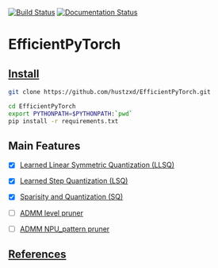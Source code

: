 [![Build Status](https://travis-ci.com/hustzxd/LLSQ.svg?branch=efficient_pytorch)](https://travis-ci.com/hustzxd/LLSQ) [![Documentation Status](https://readthedocs.org/projects/quanoview/badge/?version=latest)](https://quanoview.readthedocs.io/en/latest/?badge=latest)
# EfficientPyTorch

## [Install](docs/install.md)
```bash
git clone https://github.com/hustzxd/EfficientPyTorch.git

cd EfficientPyTorch
export PYTHONPATH=$PYTHONPATH:`pwd`
pip install -r requirements.txt
```

## Main Features

- [x] [Learned Linear Symmetric Quantization (LLSQ)](docs/llsq.md)
- [x] [Learned Step Quantization (LSQ)](docs/lsq.md)
- [x] [Sparisity and Quantization (SQ)](docs/sq.md)
- [ ] [ADMM level pruner](docs/admm_level_pruner.md)
- [ ] [ADMM NPU_pattern pruner](docs/admm_npu_pruner.md)


## [References](docs/references.md)
